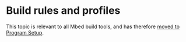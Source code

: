 # Build rules and profiles

This topic is relevant to all Mbed build tools, and has therefore [moved to Program Setup](../program-setup/build-profiles.html).

